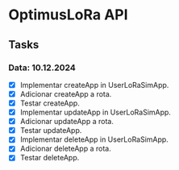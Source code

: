 # OptimusLoRa API

## Tasks

### Data: 10.12.2024

- [x] Implementar createApp in UserLoRaSimApp.
- [x] Adicionar createApp a rota.
- [x] Testar createApp.
- [x] Implementar updateApp in UserLoRaSimApp.
- [x] Adicionar updateApp a rota.
- [x] Testar updateApp.
- [x] Implementar deleteApp in UserLoRaSimApp.
- [x] Adicionar deleteApp a rota.
- [x] Testar deleteApp.
